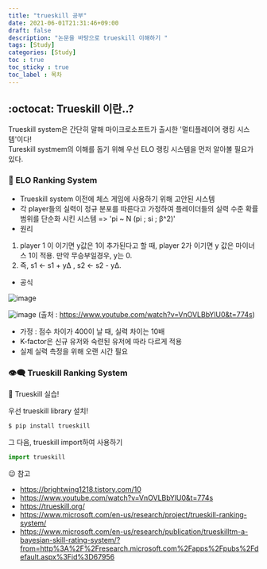 ```yaml
---
title: "trueskill 공부"
date: 2021-06-01T21:31:46+09:00
draft: false
description: "논문을 바탕으로 trueskill 이해하기 "
tags: [Study]
categories: [Study]
toc : true
toc_sticky : true
toc_label : 목차
---
```




## :octocat: Trueskill 이란..?

Trueskill system은 간단히 말해 마이크로소프트가 출시한 '멀티플레이어 랭킹 시스템'이다! </br>
Tureskill systmem의 이해를 돕기 위해 우선 ELO 랭킹 시스템을 먼저 알아볼 필요가 있다.  </br>


### :eyes: ELO Ranking System

* Trueskill system 이전에 체스 게임에 사용하기 위해 고안된 시스템</br>
* 각 player들의 실력이 정규 분포를 따른다고 가정하여 플레이더들의 실력 수준 확률 범위를 단순화 시킨 시스템 => 'pi ~ N (pi ; si ; β^2)'</br>
* 원리 
 1. player 1 이 이기면 y값은 1이 추가된다고 할 때, player 2가 이기면 y 값은 마이너스 1이 적용. 만약 무승부일경우, y는 0. </br>
 2. 즉, s1 ← s1 + yΔ ,  s2 ← s2 - yΔ. 
  
* 공식 </br>

<!-- 숫자를 이용하여 이해해보자면, 다음과 같이 예시를 들 수 있다. 
음, 간단히 말하자면 A:B 가 3:2일 때, A가 B를 이길 확률을 로그를 사용한 후 400을 곱하고 기준 점수를 더하여 계산하는 것이 Elo 점수이다. 
예를 들어, 기준 점수가 1000 점 일 때, 실력지수를 구하기 위한 Elo 점수 = 1000 + 400 log S , where 실력 지수 S = 400*logS.
이렇게 하는 이유 는 차이가 10배일 때, 400 점 차이나게 만든다  (최근에 사용되는 경우는 가우시안 대신 로그 distribution 을 사용한다.) 
 ELO System에는 "점수 차이가 400이 날 때, 실력 차이는 10배가 난다"는 가정이 삽입되어 있다. -->

![image](https://user-images.githubusercontent.com/61037197/130185178-9e656539-e5bf-4b6e-8549-927f974e30a0.png)

![image](https://user-images.githubusercontent.com/61037197/130185437-abdcf55f-5b4c-4704-bd24-f75fc08537b6.png)
(출처 : https://www.youtube.com/watch?v=VnOVLBbYlU0&t=774s)
* 가정 : 점수 차이가 400이 날 때, 실력 차이는 10배
* K-factor은 신규 유저와 숙련된 유저에 따라 다르게 적용
* 실제 실력 측정을 위해 오랜 시간 필요


### :eye_speech_bubble: Trueskill Ranking System















:dragon: Trueskill 실습!

우선 trueskill library 설치!
```python
$ pip install trueskill

```
그 다음, trueskill import하여 사용하기 
```python
import trueskill 
```






😉 참고 
* https://brightwing1218.tistory.com/10
* https://www.youtube.com/watch?v=VnOVLBbYlU0&t=774s
* https://trueskill.org/
* https://www.microsoft.com/en-us/research/project/trueskill-ranking-system/
* https://www.microsoft.com/en-us/research/publication/trueskilltm-a-bayesian-skill-rating-system/?from=http%3A%2F%2Fresearch.microsoft.com%2Fapps%2Fpubs%2Fdefault.aspx%3Fid%3D67956


